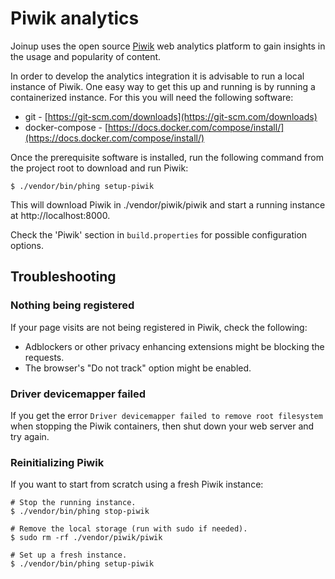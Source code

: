 # Piwik analytics

Joinup uses the open source [Piwik](https://piwik.org/) web analytics platform
to gain insights in the usage and popularity of content.

In order to develop the analytics integration it is advisable to run a local
instance of Piwik. One easy way to get this up and running is by running a
containerized instance. For this you will need the following software:

- git - [https://git-scm.com/downloads](https://git-scm.com/downloads)
- docker-compose - [https://docs.docker.com/compose/install/](https://docs.docker.com/compose/install/)

Once the prerequisite software is installed, run the following command from the
project root to download and run Piwik:

```
$ ./vendor/bin/phing setup-piwik
```

This will download Piwik in ./vendor/piwik/piwik and start a running instance
at http://localhost:8000.

Check the 'Piwik' section in `build.properties` for possible configuration
options.

## Troubleshooting

### Nothing being registered

If your page visits are not being registered in Piwik, check the following:

* Adblockers or other privacy enhancing extensions might be blocking the
  requests.
* The browser's "Do not track" option might be enabled.

### Driver devicemapper failed

If you get the error `Driver devicemapper failed to remove root filesystem` when
stopping the Piwik containers, then shut down your web server and try again.

### Reinitializing Piwik

If you want to start from scratch using a fresh Piwik instance:

```
# Stop the running instance.
$ ./vendor/bin/phing stop-piwik

# Remove the local storage (run with sudo if needed).
$ sudo rm -rf ./vendor/piwik/piwik

# Set up a fresh instance.
$ ./vendor/bin/phing setup-piwik
```

